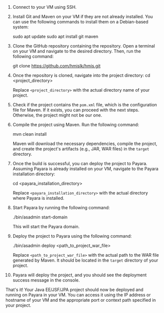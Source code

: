 1. Connect to your VM using SSH.
2. Install Git and Maven on your VM if they are not already installed. You can use the following commands to install them on a Debian-based system:

   sudo apt update
   sudo apt install git maven

3. Clone the GitHub repository containing the repository. Open a terminal on your VM and navigate to the desired directory. Then, run the following command:

   git clone https://github.com/hmislk/hmis.git


4. Once the repository is cloned, navigate into the project directory:
   cd <project_directory>

   Replace `<project_directory>` with the actual directory name of your project.

5. Check if the project contains the `pom.xml` file, which is the configuration file for Maven. If it exists, you can proceed with the next steps. Otherwise, the project might not be our one.

6. Compile the project using Maven. Run the following command:

   mvn clean install


   Maven will download the necessary dependencies, compile the project, and create the project's artifacts (e.g., JAR, WAR files) in the `target` directory.

7. Once the build is successful, you can deploy the project to Payara. Assuming Payara is already installed on your VM, navigate to the Payara installation directory:

   cd <payara_installation_directory>

   Replace `<payara_installation_directory>` with the actual directory where Payara is installed.

8. Start Payara by running the following command:

   ./bin/asadmin start-domain

   This will start the Payara domain.

9. Deploy the project to Payara using the following command:

   ./bin/asadmin deploy <path_to_project_war_file>

   Replace `<path_to_project_war_file>` with the actual path to the WAR file generated by Maven. It should be located in the `target` directory of your project.

10. Payara will deploy the project, and you should see the deployment success message in the console.

That's it! Your Java EE/JSF/JPA project should now be deployed and running on Payara in your VM. You can access it using the IP address or hostname of your VM and the appropriate port or context path specified in your project.